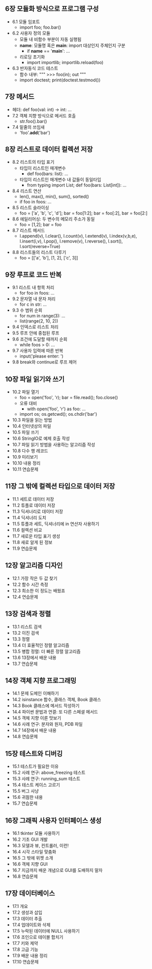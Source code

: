 ## 6장 모듈화 방식으로 프로그램 구성
* 6.1 모듈 임포트
    * import foo; foo.bar()
* 6.2 사용자 정의 모듈
    * 모듈 내 비함수 부분이 자동 실행됨
    * __name__: 모듈명 혹은 __main__: import 대상인지 주체인지 구분
        * if __name__ == '__main__': ...
    * 리로딩 초기화
        * import importlib; importlib.reload(foo)
* 6.3 반자동식 코드 테스트
    * 함수 내부: """ >>> foo(in); out """
    * import doctest; print(doctest.testmod())


## 7장 메서드
* 헤더: def foo(val: int) -> int: ...
* 7.2 객체 지향 방식으로 메서드 호출
    * str.foo().bar()
* 7.4 밑줄의 쓰임새
    * 'foo'.__add__('bar')


## 8장 리스트로 데이터 컬렉션 저장
* 8.2 리스트의 타입 표기
    * 타입이 리스트인 매개변수
        * def foo(bars: list): ...
    * 타입이 리스트인 매개변수 내 값들이 동일타입
        * from typing import List; def foo(bars: List[int]): ...
* 8.4 리스트 연산
    * len(), max(), min(), sum(), sorted()
    * if foo in foos: ...
* 8.5 리스트 슬라이싱
    * foo = ['a', 'b', 'c', 'd']; bar = foo[1:2]; bar = foo[:2], bar = foo[2:]
* 8.6 에일리어싱: 두 변수의 메모리 주소가 동일
    * foo = [1,2]; bar = foo
* 8.7 리스트 메서드
    * l.append(v), l.clear(), l.count(v), l.extend(v), l.index(v,b,e), l.insert(i,v), l.pop(), l.remove(v), l.reverse(), l.sort(), l.sort(reverse=True) 
* 8.8 리스트들의 리스트 다루기
    * foo = [['a', 'b'], [1, 2], ['c', 3]]


## 9장 루프로 코드 반복
* 9.1 리스트 내 항목 처리
    * for foo in foos: ...
* 9.2 문자열 내 문자 처리
    * for c in str: ...
* 9.3 수 범위 순회
    * for num in range(3): ...
    * list(range(2, 10, 2))
* 9.4 인덱스로 리스트 처리
* 9.5 루프 안에 중첩된 루프
* 9.6 조건에 도달할 때까지 순회
    * while foos > 0: ...
* 9.7 사용자 입력에 따른 반복
    * input('please enter: ')
* 9.8 break와 continue로 루프 제어


## 10장 파일 읽기와 쓰기
* 10.2 파일 열기
    * foo = open('foo', 'r); bar = file.read(); foo.close()
    * 오류 대비
        * with open('foo', 'r') as foo: ...
    * import os; os.getcwd(); os.chdir('bar')
* 10.3 파일을 읽는 방법
* 10.4 인터넷상의 파일
* 10.5 파일 쓰기
* 10.6 StringIO로 예제 호출 작성
* 10.7 파일 읽기 방법을 사용하는 알고리즘 작성
* 10.8 다수 행 레코드
* 10.9 미리보기
* 10.10 내용 정리
* 10.11 연습문제


## 11장 그 밖에 컬렉션 타입으로 데이터 저장
* 11.1 세트로 데이터 저장
* 11.2 튜플로 데이터 저장
* 11.3 딕셔너리로 데이터 저장
* 11.4 딕셔너리 도치
* 11.5 튜플과 세트, 딕셔너리에 in 연산자 사용하기
* 11.6 컬렉션 비교
* 11.7 새로운 타입 표기 생성
* 11.8 새로 알게 된 정보
* 11.9 연습문제


## 12장 알고리즘 디자인
* 12.1 가장 작은 두 값 찾기
* 12.2 함수 시간 측정
* 12.3 최소한 이 정도는 배웠죠
* 12.4 연습문제


## 13장 검색과 정렬
* 13.1 리스트 검색
* 13.2 이진 검색
* 13.3 정렬
* 13.4 더 효율적인 정렬 알고리즘
* 13.5 병합 정렬: 더 빠른 정렬 알고리즘
* 13.6 13장에서 배운 내용
* 13.7 연습문제


## 14장 객체 지향 프로그래밍
* 14.1 문제 도메인 이해하기
* 14.2 isinstance 함수, 클래스 객체, Book 클래스
* 14.3 Book 클래스에 메서드 작성하기
* 14.4 파이썬 문법과 연결: 또 다른 스페셜 메서드
* 14.5 객체 지향 이론 맛보기
* 14.6 사례 연구: 분자와 원자, PDB 파일
* 14.7 14장에서 배운 내용
* 14.8 연습문제


## 15장 테스트와 디버깅
* 15.1 테스트가 필요한 이유
* 15.2 사례 연구: above_freezing 테스트
* 15.3 사례 연구: running_sum 테스트
* 15.4 테스트 케이스 고르기
* 15.5 버그 사냥
* 15.6 귀띔한 내용
* 15.7 연습문제


## 16장 그래픽 사용자 인터페이스 생성
* 16.1 tkinter 모듈 사용하기
* 16.2 기초 GUI 개발
* 16.3 모델과 뷰, 컨트롤러, 이런!
* 16.4 시각 스타일 맞춤화
* 16.5 그 밖에 위젯 소개
* 16.6 객체 지향 GUI
* 16.7 지금까지 배운 개념으로 GUI를 도배하지 말자
* 16.8 연습문제


## 17장 데이터베이스
* 17.1 개요
* 17.2 생성과 삽입
* 17.3 데이터 추출
* 17.4 업데이트와 삭제
* 17.5 누락된 데이터에 NULL 사용하기
* 17.6 조인으로 테이블 합치기
* 17.7 키와 제약
* 17.8 고급 기능
* 17.9 배운 내용 정리
* 17.10 연습문제 